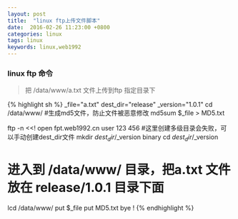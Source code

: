 ```yaml
---
layout: post
title:  "linux ftp上传文件脚本"
date:  2016-02-26 11:23:00 +0800
categories: linux
tags: linux
keywords: linux,web1992
---
```


###  linux ftp 命令

> 把 /data/www/a.txt 文件上传到ftp 指定目录下
>

<!--more-->

{% highlight sh %}
_file="a.txt"
dest_dir="release"
_version="1.0.1"
cd /data/www/
#生成md5文件，防止文件被恶意修改
md5sum $_file > MD5.txt

ftp -n <<!
open fpt.web1992.cn
user 123 456
#这里创建多级目录会失败，可以手动创建dest_dir文件
mkdir $dest_dir/$_version
binary
cd $dest_dir/$_version
# 进入到 /data/www/ 目录，把a.txt 文件放在 release/1.0.1 目录下面
lcd /data/www/
put $_file
put MD5.txt
bye
!
{% endhighlight %}

